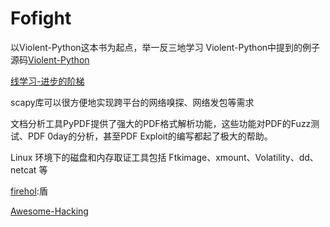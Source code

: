# Fofight
以Violent-Python这本书为起点，举一反三地学习
Violent-Python中提到的例子源码[Violent-Python](https://github.com/shadow-box/Violent-Python-Examples)

[线学习-进步的阶梯](http://book.51cto.com/col/1203/)

scapy库可以很方便地实现跨平台的网络嗅探、网络发包等需求

文档分析工具PyPDF提供了强大的PDF格式解析功能，这些功能对PDF的Fuzz测试、PDF 0day的分析，甚至PDF Exploit的编写都起了极大的帮助。

 Linux 环境下的磁盘和内存取证工具包括 Ftkimage、xmount、Volatility、dd、netcat 等
 
 
[firehol](https://github.com/firehol):盾

[Awesome-Hacking](https://github.com/Hack-with-Github/Awesome-Hacking)
